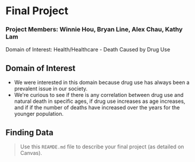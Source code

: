 # Final Project


### Project Members: Winnie Hou, Bryan Line, Alex Chau, Kathy Lam
Domain of Interest: Health/Healthcare - Death Caused by Drug Use


## Domain of Interest
- We were interested in this domain because drug use has always been a prevalent
issue in our society.
- We're curious to see if there is any correlation between drug use and natural
death in specific ages, if drug use increases as age increases, and if if the 
number of deaths have increased over the years for the younger population.


## Finding Data

> Use this `REAMDE.md` file to describe your final project (as detailed on Canvas).
